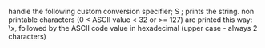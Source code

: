 handle the following custom conversion specifier; S ; prints the string. non printable characters (0 < ASCII value < 32 or >= 127) are printed this way: \x, followed by the ASCII code value in hexadecimal (upper case - always 2 characters)

